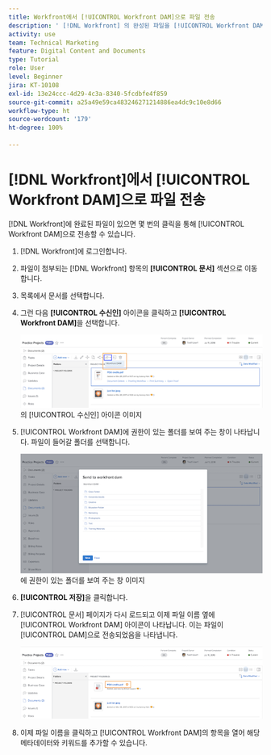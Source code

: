 ```yaml
---
title: Workfront에서 [!UICONTROL Workfront DAM]으로 파일 전송
description: ' [!DNL Workfront] 의 완성된 파일을 [!UICONTROL Workfront DAM]으로 전송하는 방법을 배웁니다.'
activity: use
team: Technical Marketing
feature: Digital Content and Documents
type: Tutorial
role: User
level: Beginner
jira: KT-10108
exl-id: 13e24ccc-4d29-4c3a-8340-5fcdbfe4f859
source-git-commit: a25a49e59ca483246271214886ea4dc9c10e8d66
workflow-type: ht
source-wordcount: '179'
ht-degree: 100%

---
```


# [!DNL Workfront]에서 [!UICONTROL Workfront DAM]으로 파일 전송

[!DNL Workfront]에 완료된 파일이 있으면 몇 번의 클릭을 통해 [!UICONTROL Workfront DAM]으로 전송할 수 있습니다.

1. [!DNL Workfront]에 로그인합니다.
1. 파일이 첨부되는 [!DNL Workfront] 항목의 **[!UICONTROL 문서]** 섹션으로 이동합니다.
1. 목록에서 문서를 선택합니다.
1. 그런 다음 **[!UICONTROL 수신인]** 아이콘을 클릭하고 **[!UICONTROL Workfront DAM]**&#x200B;을 선택합니다.

   ![[!DNL Workfront]](assets/04-send-to-wrkfront-dam.png)의 [!UICONTROL 수신인] 아이콘 이미지

1. [!UICONTROL Workfront DAM]에 권한이 있는 폴더를 보여 주는 창이 나타납니다. 파일이 들어갈 폴더를 선택합니다.

   ![[!UICONTROL Workfront DAM]](assets/05-workfront-dam-folders.png)에 권한이 있는 폴더를 보여 주는 창 이미지

1. **[!UICONTROL 저장]**&#x200B;을 클릭합니다.
1. [!UICONTROL 문서] 페이지가 다시 로드되고 이제 파일 이름 옆에 [!UICONTROL Workfront DAM] 아이콘이 나타납니다. 이는 파일이 [!UICONTROL DAM]으로 전송되었음을 나타냅니다.

   ![파일 이름 옆에 나타나는 [!UICONTROL Workfront DAM] 아이콘의 이미지](assets/06-dam-logo.png)

1. 이제 파일 이름을 클릭하고 [!UICONTROL Workfront DAM]의 항목을 열어 해당 메타데이터와 키워드를 추가할 수 있습니다.
